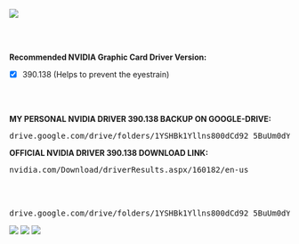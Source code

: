 ![](https://i.imgur.com/mFxi2Sv.png)

<br />
<br />

**Recommended NVIDIA Graphic Card Driver Version:** 

- [x] 390.138 (Helps to prevent the eyestrain)


<br>
<br>

**MY PERSONAL NVIDIA DRIVER 390.138 BACKUP ON GOOGLE-DRIVE:**

<pre>
drive.google.com/drive/folders/1YSHBk1Yllns800dCd92_5BuUm0dYynF_?usp=sharing
</pre>

**OFFICIAL NVIDIA DRIVER 390.138 DOWNLOAD LINK:**
<pre>
nvidia.com/Download/driverResults.aspx/160182/en-us
</pre>


<br>
<br>

<pre>
drive.google.com/drive/folders/1YSHBk1Yllns800dCd92_5BuUm0dYynF_?usp=sharing
</pre>


![](https://i.imgur.com/bAT6U1U.png)
![](https://i.imgur.com/uybSU72.png)
![](https://i.imgur.com/YjexDba.png)
